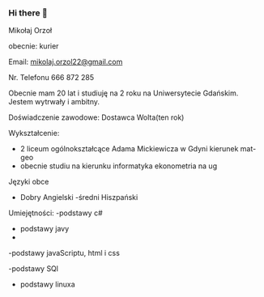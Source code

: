 ### Hi there 👋

<!--
**mikolaj997/mikolaj997** is a ✨ _special_ ✨ repository because its `README.md` (this file) appears on your GitHub profile.

Here are some ideas to get you started:

- 🔭 I’m currently working on ...
- 🌱 I’m currently learning ...
- 👯 I’m looking to collaborate on ...
- 🤔 I’m looking for help with ...
- 💬 Ask me about ...
- 📫 How to reach me: ...
- 😄 Pronouns: ...
- ⚡ Fun fact: ...
-->
Mikołaj Orzoł

obecnie: kurier

Email: mikolaj.orzol22@gmail.com

Nr. Telefonu 666 872 285

Obecnie mam 20 lat i studiuję na 2 roku na Uniwersytecie Gdańskim. Jestem wytrwały i ambitny.

Doświadczenie zawodowe:
Dostawca Wolta(ten rok)

Wykształcenie:
- 2 liceum ogólnokształcące Adama Mickiewicza w Gdyni kierunek mat-geo
- obecnie studiu na kierunku informatyka ekonometria na ug

Języki obce
- Dobry Angielski
-średni Hiszpański

Umiejętności:
-podstawy c#

- podstawy javy
- 
-podstawy javaScriptu, html i css

-podstawy SQl

- podstawy linuxa

